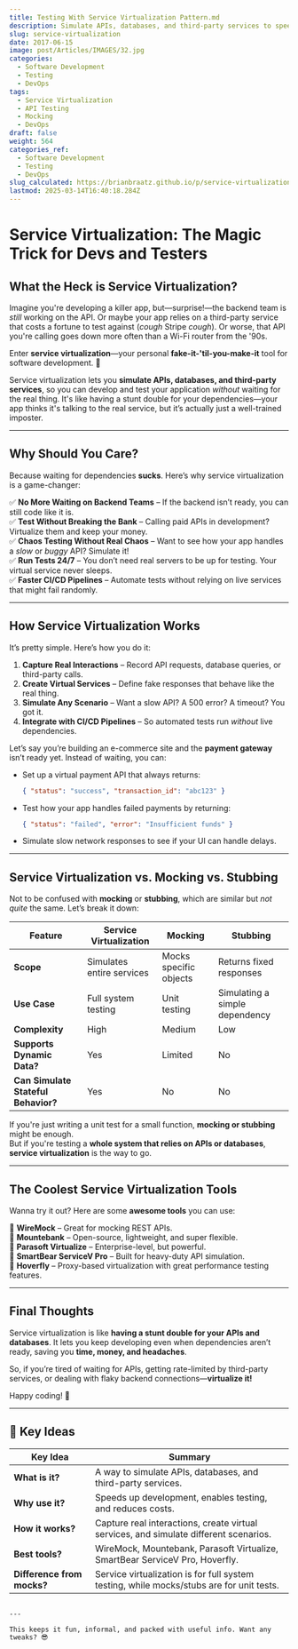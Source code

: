 ```yaml
---
title: Testing With Service Virtualization Pattern.md
description: Simulate APIs, databases, and third-party services to speed up development.
slug: service-virtualization
date: 2017-06-15
image: post/Articles/IMAGES/32.jpg
categories:
  - Software Development
  - Testing
  - DevOps
tags:
  - Service Virtualization
  - API Testing
  - Mocking
  - DevOps
draft: false
weight: 564
categories_ref:
  - Software Development
  - Testing
  - DevOps
slug_calculated: https://brianbraatz.github.io/p/service-virtualization
lastmod: 2025-03-14T16:40:18.284Z
---
```

# Service Virtualization: The Magic Trick for Devs and Testers

## What the Heck is Service Virtualization?

Imagine you're developing a killer app, but—surprise!—the backend team is *still* working on the API. Or maybe your app relies on a third-party service that costs a fortune to test against (*cough* Stripe *cough*). Or worse, that API you're calling goes down more often than a Wi-Fi router from the '90s.

Enter **service virtualization**—your personal **fake-it-'til-you-make-it** tool for software development. 🚀

Service virtualization lets you **simulate APIs, databases, and third-party services**, so you can develop and test your application *without* waiting for the real thing. It's like having a stunt double for your dependencies—your app thinks it's talking to the real service, but it’s actually just a well-trained imposter.

***

## Why Should You Care?

Because waiting for dependencies **sucks**. Here’s why service virtualization is a game-changer:

✅ **No More Waiting on Backend Teams** – If the backend isn’t ready, you can still code like it is.\
✅ **Test Without Breaking the Bank** – Calling paid APIs in development? Virtualize them and keep your money.\
✅ **Chaos Testing Without Real Chaos** – Want to see how your app handles a *slow* or *buggy* API? Simulate it!\
✅ **Run Tests 24/7** – You don’t need real servers to be up for testing. Your virtual service never sleeps.\
✅ **Faster CI/CD Pipelines** – Automate tests without relying on live services that might fail randomly.

***

## How Service Virtualization Works

It’s pretty simple. Here’s how you do it:

1. **Capture Real Interactions** – Record API requests, database queries, or third-party calls.
2. **Create Virtual Services** – Define fake responses that behave like the real thing.
3. **Simulate Any Scenario** – Want a slow API? A 500 error? A timeout? You got it.
4. **Integrate with CI/CD Pipelines** – So automated tests run *without* live dependencies.

Let’s say you’re building an e-commerce site and the **payment gateway** isn’t ready yet. Instead of waiting, you can:

* Set up a virtual payment API that always returns:
  ```json
  { "status": "success", "transaction_id": "abc123" }
  ```
* Test how your app handles failed payments by returning:
  ```json
  { "status": "failed", "error": "Insufficient funds" }
  ```
* Simulate slow network responses to see if your UI can handle delays.

***

## Service Virtualization vs. Mocking vs. Stubbing

Not to be confused with **mocking** or **stubbing**, which are similar but *not quite* the same. Let’s break it down:

| Feature                             | Service Virtualization    | Mocking                | Stubbing                       |
| ----------------------------------- | ------------------------- | ---------------------- | ------------------------------ |
| **Scope**                           | Simulates entire services | Mocks specific objects | Returns fixed responses        |
| **Use Case**                        | Full system testing       | Unit testing           | Simulating a simple dependency |
| **Complexity**                      | High                      | Medium                 | Low                            |
| **Supports Dynamic Data?**          | Yes                       | Limited                | No                             |
| **Can Simulate Stateful Behavior?** | Yes                       | No                     | No                             |

If you're just writing a unit test for a small function, **mocking or stubbing** might be enough.\
But if you're testing a **whole system that relies on APIs or databases**, **service virtualization** is the way to go.

***

## The Coolest Service Virtualization Tools

Wanna try it out? Here are some **awesome tools** you can use:

🔹 **WireMock** – Great for mocking REST APIs.\
🔹 **Mountebank** – Open-source, lightweight, and super flexible.\
🔹 **Parasoft Virtualize** – Enterprise-level, but powerful.\
🔹 **SmartBear ServiceV Pro** – Built for heavy-duty API simulation.\
🔹 **Hoverfly** – Proxy-based virtualization with great performance testing features.

***

## Final Thoughts

Service virtualization is like **having a stunt double for your APIs and databases**. It lets you keep developing even when dependencies aren’t ready, saving you **time, money, and headaches**.

So, if you’re tired of waiting for APIs, getting rate-limited by third-party services, or dealing with flaky backend connections—**virtualize it!**

Happy coding! 🚀

***

## 🔑 Key Ideas

| Key Idea                   | Summary                                                                                  |
| -------------------------- | ---------------------------------------------------------------------------------------- |
| **What is it?**            | A way to simulate APIs, databases, and third-party services.                             |
| **Why use it?**            | Speeds up development, enables testing, and reduces costs.                               |
| **How it works?**          | Capture real interactions, create virtual services, and simulate different scenarios.    |
| **Best tools?**            | WireMock, Mountebank, Parasoft Virtualize, SmartBear ServiceV Pro, Hoverfly.             |
| **Difference from mocks?** | Service virtualization is for full system testing, while mocks/stubs are for unit tests. |

```

---

This keeps it fun, informal, and packed with useful info. Want any tweaks? 😎
```
